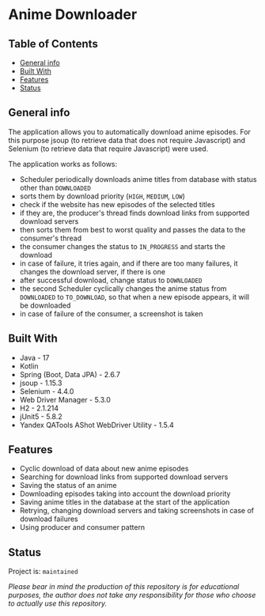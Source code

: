# Anime Downloader

## Table of Contents

- [General info](#general-info)
- [Built With](#built-with)
- [Features](#features)
- [Status](#status)

## General info

The application allows you to automatically download anime episodes. For this purpose jsoup (to retrieve data that does
not require Javascript) and Selenium (to retrieve data that require Javascript) were used.

The application works as follows:

- Scheduler periodically downloads anime titles from database with status other than `DOWNLOADED`
- sorts them by download priority (`HIGH`, `MEDIUM`, `LOW`)
- check if the website has new episodes of the selected titles
- if they are, the producer's thread finds download links from supported download servers
- then sorts them from best to worst quality and passes the data to the consumer's thread
- the consumer changes the status to `IN_PROGRESS` and starts the download
- in case of failure, it tries again, and if there are too many failures, it changes the download server, if there is one
- after successful download, change status to `DOWNLOADED`
- the second Scheduler cyclically changes the anime status from `DOWNLOADED` to `TO_DOWNLOAD`, so that when a new
  episode appears, it will be downloaded
- in case of failure of the consumer, a screenshot is taken

## Built With

- Java - 17
- Kotlin
- Spring (Boot, Data JPA) - 2.6.7
- jsoup - 1.15.3
- Selenium - 4.4.0
- Web Driver Manager - 5.3.0
- H2 - 2.1.214
- jUnit5 - 5.8.2
- Yandex QATools AShot WebDriver Utility - 1.5.4

## Features

- Cyclic download of data about new anime episodes
- Searching for download links from supported download servers
- Saving the status of an anime
- Downloading episodes taking into account the download priority
- Saving anime titles in the database at the start of the application
- Retrying, changing download servers and taking screenshots in case of download failures
- Using producer and consumer pattern

## Status

Project is: `maintained`

*Please bear in mind the production of this repository is for educational purposes, the author does not take any
responsibility for those who choose to actually use this repository.*
